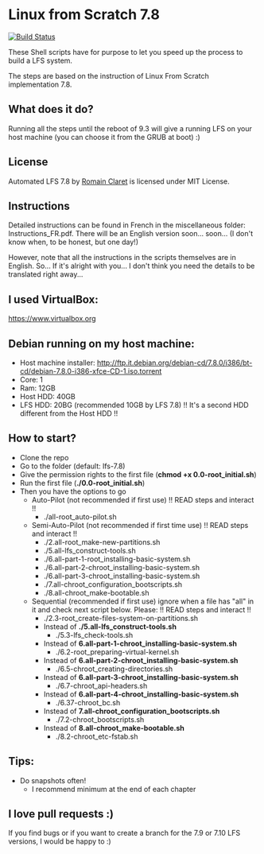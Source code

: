 # Linux from Scratch 7.8
[![Build Status](https://travis-ci.org/Rocla/lfs-7.8.svg?branch=master)](https://travis-ci.org/Rocla/lfs-7.8)

These Shell scripts have for purpose to let you speed up the process to build a LFS system.

The steps are based on the instruction of Linux From Scratch implementation 7.8.

## What does it do?
Running all the steps until the reboot of 9.3 will give a running LFS on your host machine (you can choose it from the GRUB at boot) :)

## License

Automated LFS 7.8 by [Romain Claret](http://romainclaret.com) is licensed under MIT License.

## Instructions
Detailed instructions can be found in French in the miscellaneous folder: Instructions_FR.pdf.
There will be an English version soon... soon... (I don't know when, to be honest, but one day!)

However, note that all the instructions in the scripts themselves are in English. So... If it's alright with you... I don't think you need the details to be translated right away...

## I used VirtualBox:
https://www.virtualbox.org

## Debian running on my host machine:
- Host machine installer: http://ftp.it.debian.org/debian-cd/7.8.0/i386/bt-cd/debian-7.8.0-i386-xfce-CD-1.iso.torrent
- Core: 1
- Ram: 12GB
- Host HDD: 40GB
- LFS HDD: 20BG (recommended 10GB by LFS 7.8) !! It's a second HDD different from the Host HDD !!

## How to start?
- Clone the repo
- Go to the folder (default: lfs-7.8)
- Give the permission rights to the first file (**chmod +x 0.0-root_initial.sh**)
- Run the first file (**./0.0-root_initial.sh**)
- Then you have the options to go
  - Auto-Pilot (not recommended if first use) !! READ steps and interact !!
    - ./all-root_auto-pilot.sh
  - Semi-Auto-Pilot (not recommended if first time use) !! READ steps and interact !!
    - ./2.all-root_make-new-partitions.sh
    - ./5.all-lfs_construct-tools.sh
    - ./6.all-part-1-root_installing-basic-system.sh
    - ./6.all-part-2-chroot_installing-basic-system.sh
    - ./6.all-part-3-chroot_installing-basic-system.sh
    - ./7.all-chroot_configuration_bootscripts.sh
    - ./8.all-chroot_make-bootable.sh
  - Sequential (recommended if first use) ignore when a file has "all" in it and check next script below. Please: !! READ steps and interact !!
    - ./2.3-root_create-files-system-on-partitions.sh
    - Instead of **./5.all-lfs_construct-tools.sh**
      - ./5.3-lfs_check-tools.sh
    - Instead of **6.all-part-1-chroot_installing-basic-system.sh**
      - ./6.2-root_preparing-virtual-kernel.sh
    - Instead of **6.all-part-2-chroot_installing-basic-system.sh**
      - ./6.5-chroot_creating-directories.sh
    - Instead of **6.all-part-3-chroot_installing-basic-system.sh**
      - ./6.7-chroot_api-headers.sh
    - Instead of **6.all-part-4-chroot_installing-basic-system.sh**
      - ./6.37-chroot_bc.sh
    - Instead of **7.all-chroot_configuration_bootscripts.sh**
      - ./7.2-chroot_bootscripts.sh
    - Instead of **8.all-chroot_make-bootable.sh**
      - ./8.2-chroot_etc-fstab.sh

## Tips:
- Do snapshots often!
  - I recommend minimum at the end of each chapter

## I love pull requests :)
If you find bugs or if you want to create a branch for the 7.9 or 7.10 LFS versions, I would be happy to :)
